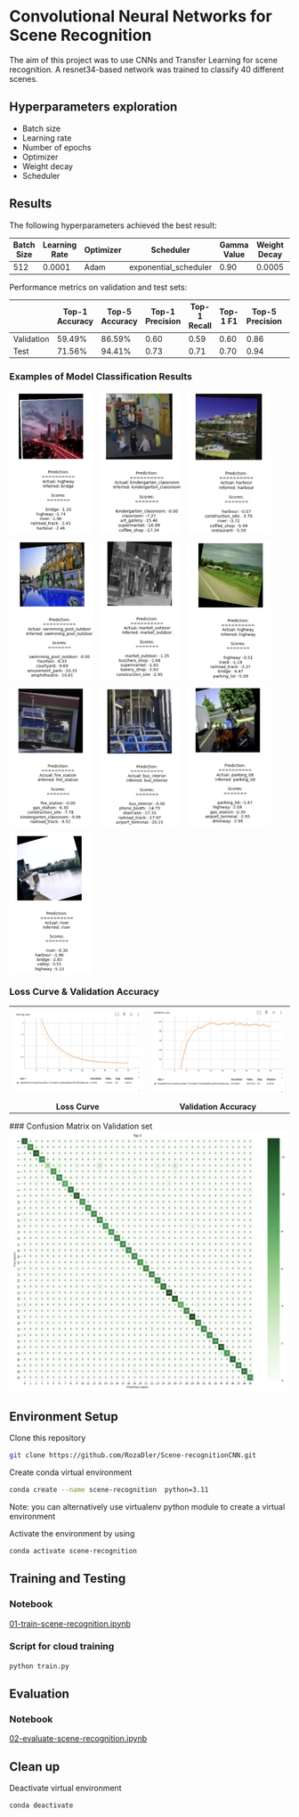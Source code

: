 # Convolutional Neural Networks for Scene Recognition

The aim of this project was to use CNNs and Transfer Learning for scene recognition. A resnet34-based network was trained to classify 40 different scenes.

## Hyperparameters exploration

- Batch size
- Learning rate
- Number of epochs
- Optimizer
- Weight decay
- Scheduler

## Results

The following hyperparameters achieved the best result:

| Batch Size | Learning Rate | Optimizer | Scheduler             | Gamma Value | Weight Decay | Epochs |
| ---------- | ------------- | --------- | --------------------- | ----------- | ------------ | ------ |
| 512        | 0.0001        | Adam      | exponential_scheduler | 0.90        | 0.0005       | 40     |

Performance metrics on validation and test sets:

|            | Top-1 Accuracy | Top-5 Accuracy | Top-1 Precision | Top-1 Recall | Top-1 F1 | Top-5 Precision | Top-5 Recall | Top-5 F1 |
| ---------- | -------------- | -------------- | --------------- | ------------ | -------- | --------------- | ------------ | -------- |
| Validation | 59.49%         | 86.59%         | 0.60            | 0.59         | 0.60     | 0.86            | 0.86         | 0.86     |
| Test       | 71.56%         | 94.41%         | 0.73            | 0.71         | 0.70     | 0.94            | 0.94         | 0.94     |

### Examples of Model Classification Results


<div style="display: flex; flex-wrap: wrap; gap: 10px;">
  <img src="./docs/1.png" alt="Model Classification Results" width="150">
  <img src="./docs/3.png" alt="Model Classification Results" width="150">
  <img src="./docs/4.png" alt="Model Classification Results" width="150">
  <img src="./docs/5.png" alt="Model Classification Results" width="150">
  <img src="./docs/6.png" alt="Model Classification Results" width="150">
  <img src="./docs/7.png" alt="Model Classification Results" width="150">
  <img src="./docs/8.png" alt="Model Classification Results" width="150">
  <img src="./docs/9.png" alt="Model Classification Results" width="150">
  <img src="./docs/10.png" alt="Model Classification Results" width="150">
  <img src="./docs/11.png" alt="Model Classification Results" width="150">
</div>

### Loss Curve & Validation Accuracy

<table>
  <tr>
    <td><img src="./docs/loss_curve.png" alt="Loss Curve" width="400"></td>
    <td><img src="./docs/val_acc.png" alt="Validation Accuracy" width="400"></td>
  </tr>
  <tr>
    <td align="center"><strong>Loss Curve</strong></td>
    <td align="center"><strong>Validation Accuracy</strong></td>
  </tr>
</table>
### Confusion Matrix on Validation set

<img src="./docs/confusion_matrix.png" alt="Top-5 Confusion Matrix on Test set" width="500">

## Environment Setup

Clone this repository

```bash
git clone https://github.com/RozaDler/Scene-recognitionCNN.git
```

Create conda virtual environment

```bash
conda create --name scene-recognition  python=3.11
```

Note: you can alternatively use virtualenv python module to create a virtual environment

Activate the environment by using

```bash
conda activate scene-recognition
```

## Training and Testing

### Notebook

[01-train-scene-recognition.ipynb](./notebooks/01-train-scene-recognition.ipynb)

### Script for cloud training

```bash
python train.py
```

## Evaluation

### Notebook

[02-evaluate-scene-recognition.ipynb](./notebooks/02-evaluate-scene-recognition.ipynb)

## Clean up

Deactivate virtual environment

```bash
conda deactivate
```
